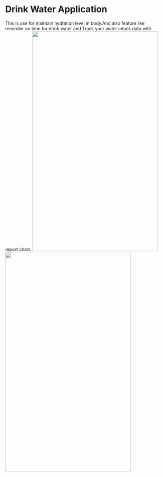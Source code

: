 # Drink Water Application 
This is use for maintain hydration level in body.And also feature like reminder on time for drink water and Track your water intack data with report chart.
<img src="https://user-images.githubusercontent.com/95022793/185941355-50a93676-c0a0-4568-86ae-c3983510be91.png" width="400" height="700">  <img src="https://user-images.githubusercontent.com/95022793/185941367-a628457a-f440-4b83-9dbf-30aa6a77799a.png" width="400" height="700">


